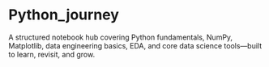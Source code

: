 # Python_journey
A structured notebook hub covering Python fundamentals, NumPy, Matplotlib, data engineering basics, EDA, and core data science tools—built to learn, revisit, and grow.
